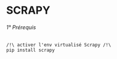 SCRAPY
======
###### 1° Prérequis
    /!\ activer l'env virtualisé Scrapy /!\
    pip install scrapy
    

